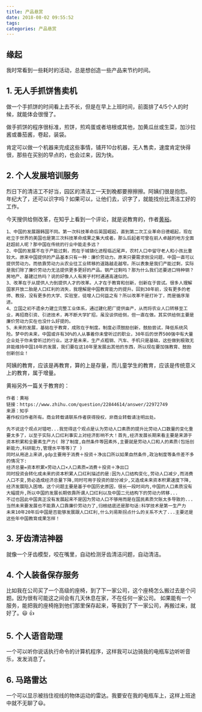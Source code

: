 ```yaml
---
title: 产品悬赏
date: 2018-08-02 09:55:52
tags:
categories: 产品悬赏
---
```


## 缘起
我时常看到一些耗时的活动，总是想创造一些产品来节约时间。

## 1. 无人手抓饼售卖机
做一个手抓饼的时间看上去不长，但是在早上上班时间，前面排了4/5个人的时候，就能体会很慢了。

做手抓饼的程序很标准，煎饼，煎鸡蛋或者培根或其他，加黄瓜丝或生菜，加沙拉酱或番茄酱，卷起，装袋。

肯定可以做一个机器来完成这些事情，铺开10台机器，无人售卖，速度肯定快得很，那些在买别的早点的，也会过来，因为快。




## 2. 个人发展培训服务
烈日下的清洁工不好当，园区的清洁工一天到晚都要擦擦擦。阿姨们很是抱怨。
年纪大了，还可以识字吗？如果可以，让他们去，识字了，就能找份比清洁工好的工作。

今天搜供给侧改革，在知乎上看到一个评论，就是说教育的，作者[黄裕](https://www.zhihu.com/people/huang-yu-45-42/activities)。

```
1、中国的发展跟韩国不同。第一次科技革命后英国崛起，直到第二次工业革命日德崛起，现在屹立于世界的美国也是第三次科技革命成果之集大成者。那么后起者可曾在前人卓越的地方全面赶超前人呢？那中国在传统的行业中能走多远？
2、中国的发展不在于产能过剩，而在于城镇化进程临近尾声，农村人口中留守老人和小孩比重较大。原来中国提供的产品基本只有一种：廉价劳动力。原来只要需求侧没问题，中国一直可以提供劳动力。而依靠劳动力从农业往工业转移的道路越走越窄。所以表象是我们产能过剩，实际是我们除了廉价劳动力无法提供更多更好的产品。钢产过剩吗？那为什么我们还要进口特种钢？房地产、基建过热吗？说的好像人人有房子村村通通高速似的。
3、改革在于从提供人力到提供人才的改革。人才在于教育和创新，创新在于尝试。很多人理解国家开放二胎是人口红利的消失，我理解是中国教育能力的提升。回到30年前，没有更多的老师、教授，没有更多的大学、实验室，徒增人口何益之有？所以改革不是打补丁，而是循序渐进。
4、立国之初不遗余力建立完整工业体系，通过建化肥厂提供亩产，从而将农业人口转移至工业，再招商引资、引进技术，再不断大学扩招，虽没谈供给侧，但一直在做。其实供给侧主要是廉价劳动力实在也没什么好提的。
5、未来的发展，基础在于教育，成败在于制度。制度必须鼓励创新，鼓励尝试，降低系统风险。梦中的未来，中国或许有30%的人从事着你未曾听过的职业，30年后的世界500强中有大量企业处于你未曾听过的行业。这才是未来，生产点粗钢、汽车、手机只是基础，这些做到极致无非能维持中国10年的发展，我们要在这10年里发展出其他的东西，所以现在要加强教育、鼓励创新创业！
```

阿姨的教育，应该是再教育，算的上是存量，而儿童学生的教育，应该是传统意义上的教育，属于增量。


黄裕另外一篇关于教育的：
```
作者：黄裕
链接：https://www.zhihu.com/question/22844614/answer/22972749
来源：知乎
著作权归作者所有。商业转载请联系作者获得授权，非商业转载请注明出处。

先不说这个观点对错吧...我觉得这个观点是认为劳动人口素质的提升比劳动人口数量的变化重要太多了，以至于实际人口红利事实上对经济影响不大！首先,经济发展长期来看主要是来源于资本积累和全要素生产力( 除了制度,自然条件等因素外,主要就是劳动人口和人的素质(包括创新能力,科研能力,管理水平等等)了 )
同时从用途上来讲,gdp主要用于消费＋投资＋净出口所以如果自然条件,政治制度等条件差不多的情况下:
经济总量=资本积累×劳动人口×人口素质=消费＋投资＋净出口
同时投资会转化成未来的资本积累人口红利描述的是:因为人口结构变化,劳动人口减少,而消费人口不变,势必造成经济总量下降,同时可用于投资的部分减少,又造成未来资本积累速度下降,经济发展陷入困境。这个问题主要是基于中国历史原因，很长一段时间内,中国的人口素质没有大幅提升,所以中国的发展长期依靠所谓人口红利以及中国二元结构下的劳动力转移...
不过也因此中国真正没有发展起来不是因为劳动人口不够用而是在国民素质欠账太多导致的...
当然未来要发展也不能靠人口靠廉价劳动力了,归根结底还是那句话:科学技术是第一生产力
未来10年20年后中国是否能够发展跟人口红利,什么刘易斯拐点什么的关系不大了...主要还是这些年中国教育成果怎样！
```


## 3. 牙齿清洁神器
就像一个牙齿模型，咬在嘴里，自动检测牙齿清洁问题，自动清洁。


## 4. 个人装备保存服务
比如我在公司买了一个高级的座椅，到了下一家公司，这个座椅怎么搬过去是个问题。因为很有可能这之间会有几天休息在家，不在任何一家公司。
如果能有一个服务，能把我的座椅拖到他们那里保存起来，等我到了下一家公司，再搬过来，就好了。:smiley: 
:+1:


## 5. 个人语音助理
一个可以听你说话执行命令的计算机程序，这样我可以边骑我的电瓶车边听听音乐，发发消息了。

## 6. 马路雷达
一个可以显示被挡住视线的物体运动的雷达。我要安在我的电瓶车上，这样上班途中就不无聊了:smiley:。

